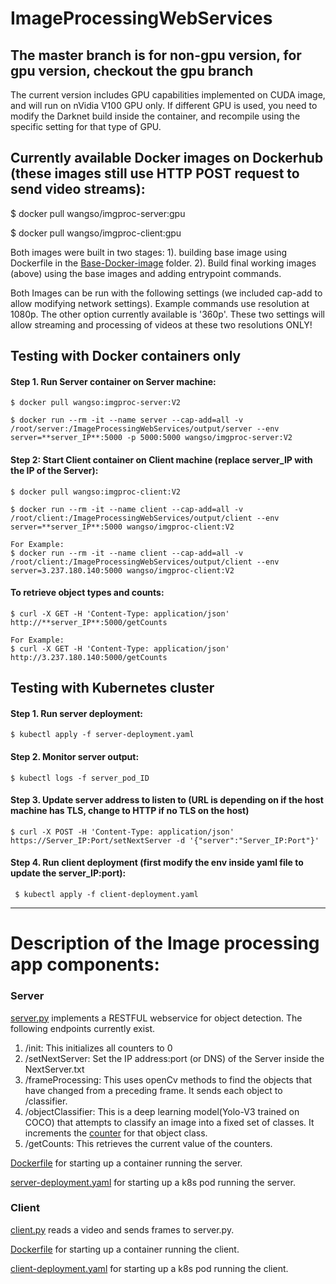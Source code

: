 # ImageProcessingWebServices
## The master branch is for non-gpu version, for gpu version, checkout the gpu branch


The current version includes GPU capabilities implemented on CUDA image, and will run on nVidia V100 GPU only. If different GPU is used, you need to modify the Darknet build inside the container, and recompile using the specific setting for that type of GPU. 

## Currently available Docker images on Dockerhub (these images still use HTTP POST request to send video streams):

$ docker pull wangso/imgproc-server:gpu

$ docker pull wangso/imgproc-client:gpu

Both images were built in two stages: 1). building base image using Dockerfile in the [Base-Docker-image](https://github.com/wangso/ImageProcessingWebServices/blob/master/Base-Docker-image/) folder. 2). Build final working images (above) using the base images and adding entrypoint commands. 

Both Images can be run with the following settings (we included cap-add to allow modifying network settings). Example commands use resolution at 1080p. The other option currently available is '360p'. These two settings will allow streaming and processing of videos at these two resolutions ONLY!

## Testing with Docker containers only

#### Step 1. Run Server container on Server machine: 

    $ docker pull wangso:imgproc-server:V2 
    
    $ docker run --rm -it --name server --cap-add=all -v /root/server:/ImageProcessingWebServices/output/server --env server=**server_IP**:5000 -p 5000:5000 wangso/imgproc-server:V2
    
<!-- #### Step 2: Before running client, we need to update the server address inside the Server container (replace both server_IP with the IP of the Server) 
#### This command can be run from anywhere where you have curl installed:
    
    $ curl -X POST -H 'Content-Type: application/json' http://**Server_IP**:5000/setNextServer -d '{"server":"**server_IP**:5000"}'
     -->
#### Step 2: Start Client container on Client machine (replace server_IP with the IP of the Server):
    
    $ docker pull wangso:imgproc-client:V2 
    
    $ docker run --rm -it --name client --cap-add=all -v /root/client:/ImageProcessingWebServices/output/client --env server=**server_IP**:5000 wangso/imgproc-client:V2

    For Example: 
    $ docker run --rm -it --name client --cap-add=all -v /root/client:/ImageProcessingWebServices/output/client --env server=3.237.180.140:5000 wangso/imgproc-client:V2


#### To retrieve object types and counts: 
    $ curl -X GET -H 'Content-Type: application/json' http://**server_IP**:5000/getCounts   

    For Example:  
    $ curl -X GET -H 'Content-Type: application/json' http://3.237.180.140:5000/getCounts
    

## Testing with Kubernetes cluster

#### Step 1. Run server deployment:

    $ kubectl apply -f server-deployment.yaml
    
#### Step 2. Monitor server output:

    $ kubectl logs -f server_pod_ID

#### Step 3. Update server address to listen to (URL is depending on if the host machine has TLS, change to HTTP if no TLS on the host)

    $ curl -X POST -H 'Content-Type: application/json' https://Server_IP:Port/setNextServer -d '{"server":"Server_IP:Port"}'
    
#### Step 4. Run client deployment (first modify the env inside yaml file to update the server_IP:port): 

     $ kubectl apply -f client-deployment.yaml
     
     
     
------------------------------------------------------------------------
# Description of the Image processing app components: 

### Server 
[server.py](https://github.com/wangso/ImageProcessingWebServices/blob/master/Server/server.py) implements a RESTFUL webservice for object detection.
The following endpoints currently exist.
1. /init: This initializes all counters to 0
2. /setNextServer: Set the IP address:port (or DNS) of the Server inside the NextServer.txt 
3. /frameProcessing: This uses openCv methods to find the objects that have changed from a preceding frame. It sends each object to /classifier.
4. /objectClassifier: This is a deep learning model(Yolo-V3 trained on COCO) that attempts to classify an image into a fixed set of classes. It increments the [counter](https://github.com/wangso/ImageProcessingWebServices/blob/master/output/server/output.txt) for that object class.
5. /getCounts: This retrieves the current value of the counters.

[Dockerfile](https://github.com/wangso/ImageProcessingWebServices/blob/master/Server/Dockerfile) for starting up a container running the server.

[server-deployment.yaml](https://github.com/wangso/ImageProcessingWebServices/blob/master/Kubenetes-manifest/server-deployment.yaml) for starting up a k8s pod running the server.

### Client 
[client.py](https://github.com/wangso/ImageProcessingWebServices/blob/master/Client/client.py) reads a video and sends frames to server.py.

[Dockerfile](https://github.com/wangso/ImageProcessingWebServices/blob/master/Client/Dockerfile) for starting up a container running the client.

[client-deployment.yaml](https://github.com/wangso/ImageProcessingWebServices/blob/master/Kubenetes-manifest/client-deployment.yaml) for starting up a k8s pod running the client.


